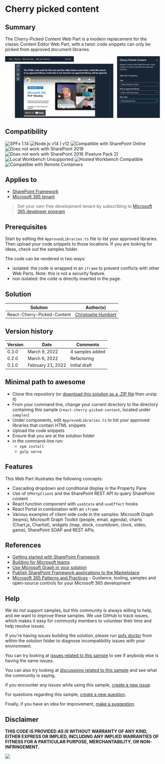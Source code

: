 # Cherry picked content

## Summary

The Cherry-Picked Content Web Part is a modern replacement for the classic Content Editor Web Part, with a twist: code snippets can only be picked from approved document libraries.

![React Cherry=Picked Content Sample](./assets/React-Cherry-Picked-Content-Sample.png)

## Compatibility

![SPFx 1.14](https://img.shields.io/badge/SPFx-1.14-green.svg)
![Node.js v14 | v12](https://img.shields.io/badge/Node.js-v14%20%7C%20v12-green.svg)
![Compatible with SharePoint Online](https://img.shields.io/badge/SharePoint%20Online-Compatible-green.svg)
![Does not work with SharePoint 2019](https://img.shields.io/badge/SharePoint%20Server%202019-Incompatible-red.svg "SharePoint Server 2019 requires SPFx 1.4.1 or lower")
![Does not work with SharePoint 2016 (Feature Pack 2)](https://img.shields.io/badge/SharePoint%20Server%202016%20(Feature%20Pack%202)-Incompatible-red.svg "SharePoint Server 2016 Feature Pack 2 requires SPFx 1.1")
![Local Workbench Unsupported](https://img.shields.io/badge/Local%20Workbench-Unsupported-red.svg "Local workbench is no longer available as of SPFx 1.13 and above")
![Hosted Workbench Compatible](https://img.shields.io/badge/Hosted%20Workbench-Compatible-green.svg)
![Compatible with Remote Containers](https://img.shields.io/badge/Remote%20Containers-Compatible-green.svg)

## Applies to

- [SharePoint Framework](https://aka.ms/spfx)
- [Microsoft 365 tenant](https://docs.microsoft.com/en-us/sharepoint/dev/spfx/set-up-your-developer-tenant)

> Get your own free development tenant by subscribing to [Microsoft 365 developer program](http://aka.ms/o365devprogram)

## Prerequisites

Start by editing the `ApprovedLibraries.ts` file to list your approved libraries. Then upload your code snippets to those locations. If you are looking for ideas, check out the samples folder.

The code can be rendered in two ways:

- isolated: the code is wrapped in an `iframe` to prevent conflicts with other Web Parts. Note: this is not a security feature.
- non isolated: the code is directly inserted in the page.

## Solution

Solution|Author(s)
--------|---------
React-Cherry-Picked-Content | [Christophe Humbert](https://github.com/PathToSharePoint)

## Version history

Version|Date|Comments
-------|----|--------
0.3.0|March 9, 2022|4 samples added
0.2.0|March 6, 2022|Refactoring
0.1.0|February 21, 2022|Initial draft


## Minimal path to awesome

- Clone this repository (or [download this solution as a .ZIP file](https://pnp.github.io/download-partial/?url=https://github.com/pnp/sp-dev-fx-webparts/tree/main/samples/react-cherry-picked-content) then unzip it)
- From your command line, change your current directory to the directory containing this sample (`react-cherry-picked-content`, located under `samples`)
- Under components, edit `ApprovedLibraries.ts` to list your approved libraries that contain HTML snippets
- Upload the code snippets
- Ensure that you are at the solution folder
- in the command-line run:
  - `npm install`
  - `gulp serve`

## Features

This Web Part illustrates the following concepts:

- Cascading dropdown and conditional display in the Property Pane
- Use of `SPHttpClient` and the SharePoint REST API to query SharePoint content
- React function component with `useState` and `useEffect` hooks
- React Portal in combination with an `iframe`
- Various examples of client-side code in the samples: Microsoft Graph (teams), Microsoft Graph Toolkit (people, email, agenda), charts (Chart.js, Chartist), widgets (map, stock, countdown, clock, video, game), SharePoint SOAP and REST APIs.

## References

- [Getting started with SharePoint Framework](https://docs.microsoft.com/en-us/sharepoint/dev/spfx/set-up-your-developer-tenant)
- [Building for Microsoft teams](https://docs.microsoft.com/en-us/sharepoint/dev/spfx/build-for-teams-overview)
- [Use Microsoft Graph in your solution](https://docs.microsoft.com/en-us/sharepoint/dev/spfx/web-parts/get-started/using-microsoft-graph-apis)
- [Publish SharePoint Framework applications to the Marketplace](https://docs.microsoft.com/en-us/sharepoint/dev/spfx/publish-to-marketplace-overview)
- [Microsoft 365 Patterns and Practices](https://aka.ms/m365pnp) - Guidance, tooling, samples and open-source controls for your Microsoft 365 development

## Help

We do not support samples, but this community is always willing to help, and we want to improve these samples. We use GitHub to track issues, which makes it easy for  community members to volunteer their time and help resolve issues.

If you're having issues building the solution, please run [spfx doctor](https://pnp.github.io/cli-microsoft365/cmd/spfx/spfx-doctor/) from within the solution folder to diagnose incompatibility issues with your environment.

You can try looking at [issues related to this sample](https://github.com/pnp/sp-dev-fx-webparts/issues?q=label%3A%22sample%3A%20react-cherry-picked-content%22) to see if anybody else is having the same issues.

You can also try looking at [discussions related to this sample](https://github.com/pnp/sp-dev-fx-webparts/discussions?discussions_q=react-cherry-picked-content) and see what the community is saying.

If you encounter any issues while using this sample, [create a new issue](https://github.com/pnp/sp-dev-fx-webparts/issues/new?assignees=&labels=Needs%3A+Triage+%3Amag%3A%2Ctype%3Abug-suspected%2Csample%3A%20react-cherry-picked-content&template=bug-report.yml&sample=react-cherry-picked-content&authors=@PathToSharePoint&title=react-cherry-picked-content%20-%20).

For questions regarding this sample, [create a new question](https://github.com/pnp/sp-dev-fx-webparts/issues/new?assignees=&labels=Needs%3A+Triage+%3Amag%3A%2Ctype%3Aquestion%2Csample%3A%20react-cherry-picked-content&template=question.yml&sample=react-cherry-picked-content&authors=@PathToSharePoint&title=react-cherry-picked-content%20-%20).

Finally, if you have an idea for improvement, [make a suggestion](https://github.com/pnp/sp-dev-fx-webparts/issues/new?assignees=&labels=Needs%3A+Triage+%3Amag%3A%2Ctype%3Aenhancement%2Csample%3A%20react-cherry-picked-content&template=suggestion.yml&sample=react-cherry-picked-content&authors=@PathToSharePoint&title=react-cherry-picked-content%20-%20).


## Disclaimer

**THIS CODE IS PROVIDED *AS IS* WITHOUT WARRANTY OF ANY KIND, EITHER EXPRESS OR IMPLIED, INCLUDING ANY IMPLIED WARRANTIES OF FITNESS FOR A PARTICULAR PURPOSE, MERCHANTABILITY, OR NON-INFRINGEMENT.**

<img src="https://pnptelemetry.azurewebsites.net/sp-dev-fx-webparts/samples/react-cherry-picked-content" />